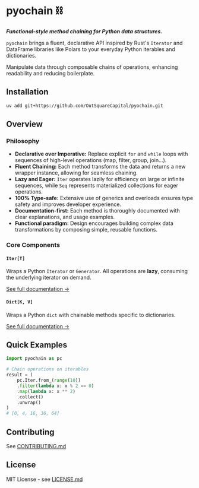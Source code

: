 # pyochain ⛓️

**_Functional-style method chaining for Python data structures._**

`pyochain` brings a fluent, declarative API inspired by Rust's `Iterator` and DataFrame libraries like Polars to your everyday Python iterables and dictionaries.

Manipulate data through composable chains of operations, enhancing readability and reducing boilerplate.

## Installation

```bash
uv add git+https://github.com/OutSquareCapital/pyochain.git
```

## Overview

### Philosophy

* **Declarative over Imperative:** Replace explicit `for` and `while` loops with sequences of high-level operations (map, filter, group, join...).
* **Fluent Chaining:** Each method transforms the data and returns a new wrapper instance, allowing for seamless chaining.
* **Lazy and Eager:** `Iter` operates lazily for efficiency on large or infinite sequences, while `Seq` represents materialized collections for eager operations.
* **100% Type-safe:** Extensive use of generics and overloads ensures type safety and improves developer experience.
* **Documentation-first:** Each method is thoroughly documented with clear explanations, and usage examples.
* **Functional paradigm:** Design encourages building complex data transformations by composing simple, reusable functions.

### Core Components

#### `Iter[T]`

Wraps a Python `Iterator` or `Generator`. All operations are **lazy**, consuming the underlying iterator on demand.

[See full documentation →](reference/iter.md)

#### `Dict[K, V]`

Wraps a Python `dict` with chainable methods specific to dictionaries.

[See full documentation →](reference/dict.md)

## Quick Examples

```python
import pyochain as pc

# Chain operations on iterables
result = (
    pc.Iter.from_(range(10))
    .filter(lambda x: x % 2 == 0)
    .map(lambda x: x ** 2)
    .collect()
    .unwrap()
)
# [0, 4, 16, 36, 64]
```

## Contributing

See [CONTRIBUTING.md](https://github.com/OutSquareCapital/pyochain/blob/master/CONTRIBUTING.md)

## License

MIT License - see [LICENSE.md](https://github.com/OutSquareCapital/pyochain/blob/master/LICENSE.md)
